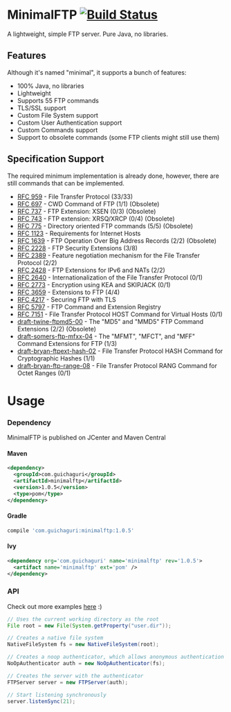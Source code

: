 # MinimalFTP [![Build Status](https://travis-ci.org/Guichaguri/MinimalFTP.svg?branch=master)](https://travis-ci.org/Guichaguri/MinimalFTP)
A lightweight, simple FTP server. Pure Java, no libraries.

## Features
Although it's named "minimal", it supports a bunch of features:

* 100% Java, no libraries
* Lightweight
* Supports 55 FTP commands
* TLS/SSL support
* Custom File System support
* Custom User Authentication support
* Custom Commands support
* Support to obsolete commands (some FTP clients might still use them)

## Specification Support
The required minimum implementation is already done, however, there are still commands that can be implemented.

* [RFC 959](https://tools.ietf.org/html/rfc959) - File Transfer Protocol (33/33)
* [RFC 697](https://tools.ietf.org/html/rfc697) - CWD Command of FTP (1/1) (Obsolete)
* [RFC 737](https://tools.ietf.org/html/rfc737) - FTP Extension: XSEN (0/3) (Obsolete)
* [RFC 743](https://tools.ietf.org/html/rfc743) - FTP extension: XRSQ/XRCP (0/4) (Obsolete)
* [RFC 775](https://tools.ietf.org/html/rfc775) - Directory oriented FTP commands (5/5) (Obsolete)
* [RFC 1123](https://tools.ietf.org/html/rfc1123#page-29) - Requirements for Internet Hosts
* [RFC 1639](https://tools.ietf.org/html/rfc1639) - FTP Operation Over Big Address Records (2/2) (Obsolete)
* [RFC 2228](https://tools.ietf.org/html/rfc2228) - FTP Security Extensions (3/8)
* [RFC 2389](https://tools.ietf.org/html/rfc2389) - Feature negotiation mechanism for the File Transfer Protocol (2/2)
* [RFC 2428](https://tools.ietf.org/html/rfc2428) - FTP Extensions for IPv6 and NATs (2/2)
* [RFC 2640](https://tools.ietf.org/html/rfc2640) - Internationalization of the File Transfer Protocol (0/1)
* [RFC 2773](https://tools.ietf.org/html/rfc2773) - Encryption using KEA and SKIPJACK (0/1)
* [RFC 3659](https://tools.ietf.org/html/rfc3659) - Extensions to FTP (4/4)
* [RFC 4217](https://tools.ietf.org/html/rfc4217) - Securing FTP with TLS
* [RFC 5797](https://tools.ietf.org/html/rfc5797) - FTP Command and Extension Registry
* [RFC 7151](https://tools.ietf.org/html/rfc7151) - File Transfer Protocol HOST Command for Virtual Hosts (0/1)
* [draft-twine-ftpmd5-00](https://tools.ietf.org/html/draft-twine-ftpmd5-00) - The "MD5" and "MMD5" FTP Command Extensions (2/2) (Obsolete)
* [draft-somers-ftp-mfxx-04](https://tools.ietf.org/html/draft-somers-ftp-mfxx-04) - The "MFMT", "MFCT", and "MFF" Command Extensions for FTP (1/3)
* [draft-bryan-ftpext-hash-02](https://tools.ietf.org/html/draft-bryan-ftpext-hash-02) - File Transfer Protocol HASH Command for Cryptographic Hashes (1/1)
* [draft-bryan-ftp-range-08](https://tools.ietf.org/html/draft-bryan-ftp-range-08) - File Transfer Protocol RANG Command for Octet Ranges (0/1)

# Usage

### Dependency
MinimalFTP is published on JCenter and Maven Central

#### Maven
```xml
<dependency>
  <groupId>com.guichaguri</groupId>
  <artifactId>minimalftp</artifactId>
  <version>1.0.5</version>
  <type>pom</type>
</dependency>
```

#### Gradle
```groovy
compile 'com.guichaguri:minimalftp:1.0.5'
```

#### Ivy
```xml
<dependency org='com.guichaguri' name='minimalftp' rev='1.0.5'>
  <artifact name='minimalftp' ext='pom' />
</dependency>
```

### API
Check out more examples [here](https://github.com/Guichaguri/MinimalFTP/tree/master/src/test/java/com/guichaguri/minimalftp) :)

```java
// Uses the current working directory as the root
File root = new File(System.getProperty("user.dir"));

// Creates a native file system
NativeFileSystem fs = new NativeFileSystem(root);

// Creates a noop authenticator, which allows anonymous authentication
NoOpAuthenticator auth = new NoOpAuthenticator(fs);

// Creates the server with the authenticator
FTPServer server = new FTPServer(auth);

// Start listening synchronously
server.listenSync(21);
```